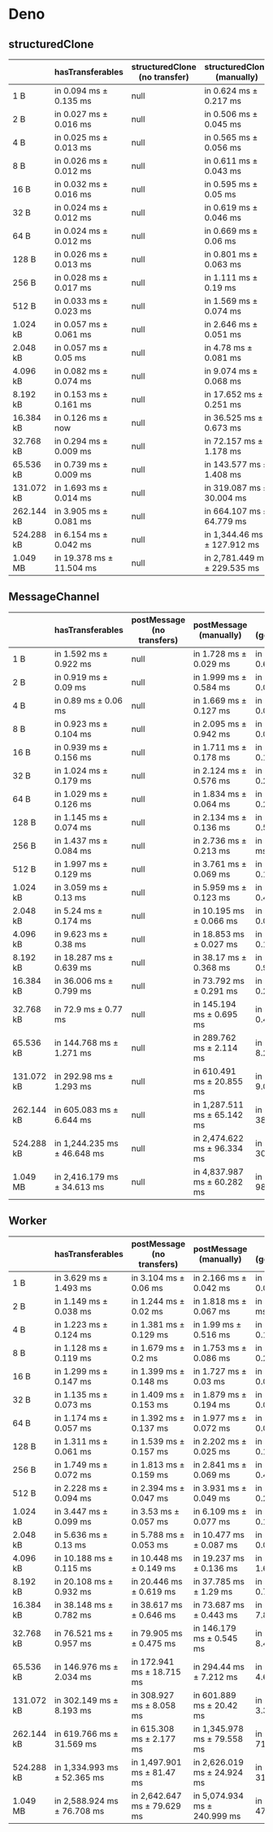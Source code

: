 # Deno

## structuredClone

|            | hasTransferables         | structuredClone (no transfer) | structuredClone (manually)   | structuredClone (getTransferable*) | structuredClone (getTransferables) |
| ---------- | ------------------------ | ----------------------------- | ---------------------------- | ---------------------------------- | ---------------------------------- |
| 1 B        | in 0.094 ms ± 0.135 ms   | null                          | in 0.624 ms ± 0.217 ms       | in 0.736 ms ± 0.234 ms             | in 0.675 ms ± 0.218 ms             |
| 2 B        | in 0.027 ms ± 0.016 ms   | null                          | in 0.506 ms ± 0.045 ms       | in 0.633 ms ± 0.099 ms             | in 0.635 ms ± 0.129 ms             |
| 4 B        | in 0.025 ms ± 0.013 ms   | null                          | in 0.565 ms ± 0.056 ms       | in 0.723 ms ± 0.097 ms             | in 0.681 ms ± 0.13 ms              |
| 8 B        | in 0.026 ms ± 0.012 ms   | null                          | in 0.611 ms ± 0.043 ms       | in 0.728 ms ± 0.085 ms             | in 0.693 ms ± 0.117 ms             |
| 16 B       | in 0.032 ms ± 0.016 ms   | null                          | in 0.595 ms ± 0.05 ms        | in 0.742 ms ± 0.145 ms             | in 0.695 ms ± 0.116 ms             |
| 32 B       | in 0.024 ms ± 0.012 ms   | null                          | in 0.619 ms ± 0.046 ms       | in 0.788 ms ± 0.189 ms             | in 0.742 ms ± 0.12 ms              |
| 64 B       | in 0.024 ms ± 0.012 ms   | null                          | in 0.669 ms ± 0.06 ms        | in 0.881 ms ± 0.168 ms             | in 0.818 ms ± 0.167 ms             |
| 128 B      | in 0.026 ms ± 0.013 ms   | null                          | in 0.801 ms ± 0.063 ms       | in 1.082 ms ± 0.252 ms             | in 0.98 ms ± 0.263 ms              |
| 256 B      | in 0.028 ms ± 0.017 ms   | null                          | in 1.111 ms ± 0.19 ms        | in 1.386 ms ± 0.109 ms             | in 1.335 ms ± 0.383 ms             |
| 512 B      | in 0.033 ms ± 0.023 ms   | null                          | in 1.569 ms ± 0.074 ms       | in 2.102 ms ± 0.104 ms             | in 2.18 ms ± 0.785 ms              |
| 1.024 kB   | in 0.057 ms ± 0.061 ms   | null                          | in 2.646 ms ± 0.051 ms       | in 3.93 ms ± 0.727 ms              | in 3.092 ms ± 0.137 ms             |
| 2.048 kB   | in 0.057 ms ± 0.05 ms    | null                          | in 4.78 ms ± 0.081 ms        | in 6.754 ms ± 0.063 ms             | in 5.636 ms ± 0.057 ms             |
| 4.096 kB   | in 0.082 ms ± 0.074 ms   | null                          | in 9.074 ms ± 0.068 ms       | in 12.944 ms ± 0.359 ms            | in 10.681 ms ± 0.09 ms             |
| 8.192 kB   | in 0.153 ms ± 0.161 ms   | null                          | in 17.652 ms ± 0.251 ms      | in 25.212 ms ± 0.103 ms            | in 21.13 ms ± 0.174 ms             |
| 16.384 kB  | in 0.126 ms ± now        | null                          | in 36.525 ms ± 0.673 ms      | in 51.322 ms ± 0.083 ms            | in 42.025 ms ± 0.569 ms            |
| 32.768 kB  | in 0.294 ms ± 0.009 ms   | null                          | in 72.157 ms ± 1.178 ms      | in 101.846 ms ± 2.019 ms           | in 85.006 ms ± 1.666 ms            |
| 65.536 kB  | in 0.739 ms ± 0.009 ms   | null                          | in 143.577 ms ± 1.408 ms     | in 205.118 ms ± 0.962 ms           | in 170.114 ms ± 1.752 ms           |
| 131.072 kB | in 1.693 ms ± 0.014 ms   | null                          | in 319.087 ms ± 30.004 ms    | in 412.969 ms ± 5.804 ms           | in 353.991 ms ± 27.071 ms          |
| 262.144 kB | in 3.905 ms ± 0.081 ms   | null                          | in 664.107 ms ± 64.779 ms    | in 900.712 ms ± 63.888 ms          | in 766.256 ms ± 68.778 ms          |
| 524.288 kB | in 6.154 ms ± 0.042 ms   | null                          | in 1,344.46 ms ± 127.912 ms  | in 1,851.893 ms ± 121.857 ms       | in 1,576.058 ms ± 118.504 ms       |
| 1.049 MB   | in 19.378 ms ± 11.504 ms | null                          | in 2,781.449 ms ± 229.535 ms | in 3,799.547 ms ± 247.705 ms       | in 3,214.007 ms ± 206.581 ms       |

## MessageChannel

|            | hasTransferables            | postMessage (no transfers) | postMessage (manually)      | postMessage (getTransferable*) | postMessage (getTransferables) |
| ---------- | --------------------------- | -------------------------- | --------------------------- | ------------------------------ | ------------------------------ |
| 1 B        | in 1.592 ms ± 0.922 ms      | null                       | in 1.728 ms ± 0.029 ms      | in 2.267 ms ± 0.684 ms         | in 1.857 ms ± 0.157 ms         |
| 2 B        | in 0.919 ms ± 0.09 ms       | null                       | in 1.999 ms ± 0.584 ms      | in 1.709 ms ± 0.061 ms         | in 1.639 ms ± 0.039 ms         |
| 4 B        | in 0.89 ms ± 0.06 ms        | null                       | in 1.669 ms ± 0.127 ms      | in 1.699 ms ± 0.068 ms         | in 1.664 ms ± 0.052 ms         |
| 8 B        | in 0.923 ms ± 0.104 ms      | null                       | in 2.095 ms ± 0.942 ms      | in 1.723 ms ± 0.066 ms         | in 1.709 ms ± 0.049 ms         |
| 16 B       | in 0.939 ms ± 0.156 ms      | null                       | in 1.711 ms ± 0.178 ms      | in 1.767 ms ± 0.117 ms         | in 1.757 ms ± 0.196 ms         |
| 32 B       | in 1.024 ms ± 0.179 ms      | null                       | in 2.124 ms ± 0.576 ms      | in 1.899 ms ± 0.201 ms         | in 1.748 ms ± 0.044 ms         |
| 64 B       | in 1.029 ms ± 0.126 ms      | null                       | in 1.834 ms ± 0.064 ms      | in 2.095 ms ± 0.279 ms         | in 1.916 ms ± 0.068 ms         |
| 128 B      | in 1.145 ms ± 0.074 ms      | null                       | in 2.134 ms ± 0.136 ms      | in 2.569 ms ± 0.592 ms         | in 2.282 ms ± 0.136 ms         |
| 256 B      | in 1.437 ms ± 0.084 ms      | null                       | in 2.736 ms ± 0.213 ms      | in 3.527 ms ± 1.19 ms          | in 2.917 ms ± 0.209 ms         |
| 512 B      | in 1.997 ms ± 0.129 ms      | null                       | in 3.761 ms ± 0.069 ms      | in 4.335 ms ± 0.162 ms         | in 4.065 ms ± 0.156 ms         |
| 1.024 kB   | in 3.059 ms ± 0.13 ms       | null                       | in 5.959 ms ± 0.123 ms      | in 7.038 ms ± 0.424 ms         | in 6.309 ms ± 0.124 ms         |
| 2.048 kB   | in 5.24 ms ± 0.174 ms       | null                       | in 10.195 ms ± 0.066 ms     | in 12.063 ms ± 0.06 ms         | in 11.088 ms ± 0.105 ms        |
| 4.096 kB   | in 9.623 ms ± 0.38 ms       | null                       | in 18.853 ms ± 0.027 ms     | in 22.489 ms ± 0.192 ms        | in 20.474 ms ± 0.182 ms        |
| 8.192 kB   | in 18.287 ms ± 0.639 ms     | null                       | in 38.17 ms ± 0.368 ms      | in 44.233 ms ± 0.908 ms        | in 41.358 ms ± 0.303 ms        |
| 16.384 kB  | in 36.006 ms ± 0.799 ms     | null                       | in 73.792 ms ± 0.291 ms     | in 86.202 ms ± 0.217 ms        | in 80.459 ms ± 0.414 ms        |
| 32.768 kB  | in 72.9 ms ± 0.77 ms        | null                       | in 145.194 ms ± 0.695 ms    | in 173.889 ms ± 0.442 ms       | in 156.859 ms ± 0.701 ms       |
| 65.536 kB  | in 144.768 ms ± 1.271 ms    | null                       | in 289.762 ms ± 2.114 ms    | in 352.912 ms ± 8.239 ms       | in 334.249 ms ± 11.383 ms      |
| 131.072 kB | in 292.98 ms ± 1.293 ms     | null                       | in 610.491 ms ± 20.855 ms   | in 704.126 ms ± 9.057 ms       | in 641.329 ms ± 3.563 ms       |
| 262.144 kB | in 605.083 ms ± 6.644 ms    | null                       | in 1,287.511 ms ± 65.142 ms | in 1,489.28 ms ± 38.73 ms      | in 1,330.218 ms ± 12.488 ms    |
| 524.288 kB | in 1,244.235 ms ± 46.648 ms | null                       | in 2,474.622 ms ± 96.334 ms | in 2,878.843 ms ± 30.575 ms    | in 2,768.54 ms ± 17.836 ms     |
| 1.049 MB   | in 2,416.179 ms ± 34.613 ms | null                       | in 4,837.987 ms ± 60.282 ms | in 5,849.795 ms ± 98.829 ms    | in 5,360.284 ms ± 132.289 ms   |

## Worker

|            | hasTransferables            | postMessage (no transfers)  | postMessage (manually)       | postMessage (getTransferable*) | postMessage (getTransferables) |
| ---------- | --------------------------- | --------------------------- | ---------------------------- | ------------------------------ | ------------------------------ |
| 1 B        | in 3.629 ms ± 1.493 ms      | in 3.104 ms ± 0.06 ms       | in 2.166 ms ± 0.042 ms       | in 2.648 ms ± 0.074 ms         | in 2.492 ms ± 0.091 ms         |
| 2 B        | in 1.149 ms ± 0.038 ms      | in 1.244 ms ± 0.02 ms       | in 1.818 ms ± 0.067 ms       | in 2.034 ms ± 0.1 ms           | in 1.824 ms ± 0.077 ms         |
| 4 B        | in 1.223 ms ± 0.124 ms      | in 1.381 ms ± 0.129 ms      | in 1.99 ms ± 0.516 ms        | in 2.143 ms ± 0.168 ms         | in 1.872 ms ± 0.088 ms         |
| 8 B        | in 1.128 ms ± 0.119 ms      | in 1.679 ms ± 0.2 ms        | in 1.753 ms ± 0.086 ms       | in 2.235 ms ± 0.291 ms         | in 1.87 ms ± 0.059 ms          |
| 16 B       | in 1.299 ms ± 0.147 ms      | in 1.399 ms ± 0.148 ms      | in 1.727 ms ± 0.03 ms        | in 2.124 ms ± 0.095 ms         | in 1.884 ms ± 0.071 ms         |
| 32 B       | in 1.135 ms ± 0.073 ms      | in 1.409 ms ± 0.153 ms      | in 1.879 ms ± 0.194 ms       | in 2.297 ms ± 0.088 ms         | in 1.983 ms ± 0.073 ms         |
| 64 B       | in 1.174 ms ± 0.057 ms      | in 1.392 ms ± 0.137 ms      | in 1.977 ms ± 0.072 ms       | in 2.556 ms ± 0.057 ms         | in 4.101 ms ± 3.729 ms         |
| 128 B      | in 1.311 ms ± 0.061 ms      | in 1.539 ms ± 0.157 ms      | in 2.202 ms ± 0.025 ms       | in 3.213 ms ± 0.154 ms         | in 13.189 ms ± 21.255 ms       |
| 256 B      | in 1.749 ms ± 0.072 ms      | in 1.813 ms ± 0.159 ms      | in 2.841 ms ± 0.069 ms       | in 4.634 ms ± 0.418 ms         | in 3.248 ms ± 0.131 ms         |
| 512 B      | in 2.228 ms ± 0.094 ms      | in 2.394 ms ± 0.047 ms      | in 3.931 ms ± 0.049 ms       | in 4.791 ms ± 0.217 ms         | in 4.233 ms ± 0.071 ms         |
| 1.024 kB   | in 3.447 ms ± 0.099 ms      | in 3.53 ms ± 0.057 ms       | in 6.109 ms ± 0.077 ms       | in 7.041 ms ± 0.195 ms         | in 17.922 ms ± 22.931 ms       |
| 2.048 kB   | in 5.636 ms ± 0.13 ms       | in 5.788 ms ± 0.053 ms      | in 10.477 ms ± 0.087 ms      | in 12.463 ms ± 0.099 ms        | in 21.854 ms ± 20.852 ms       |
| 4.096 kB   | in 10.188 ms ± 0.115 ms     | in 10.448 ms ± 0.149 ms     | in 19.237 ms ± 0.136 ms      | in 24.232 ms ± 1.604 ms        | in 20.658 ms ± 0.129 ms        |
| 8.192 kB   | in 20.108 ms ± 0.932 ms     | in 20.446 ms ± 0.619 ms     | in 37.785 ms ± 1.29 ms       | in 46.532 ms ± 0.705 ms        | in 41.49 ms ± 0.492 ms         |
| 16.384 kB  | in 38.148 ms ± 0.782 ms     | in 38.617 ms ± 0.646 ms     | in 73.687 ms ± 0.443 ms      | in 100.454 ms ± 7.822 ms       | in 88.324 ms ± 10.923 ms       |
| 32.768 kB  | in 76.521 ms ± 0.957 ms     | in 79.905 ms ± 0.475 ms     | in 146.179 ms ± 0.545 ms     | in 187.206 ms ± 8.406 ms       | in 162.022 ms ± 3.724 ms       |
| 65.536 kB  | in 146.976 ms ± 2.034 ms    | in 172.941 ms ± 18.715 ms   | in 294.44 ms ± 7.212 ms      | in 357.494 ms ± 4.626 ms       | in 328.112 ms ± 0.83 ms        |
| 131.072 kB | in 302.149 ms ± 8.193 ms    | in 308.927 ms ± 8.058 ms    | in 601.889 ms ± 20.42 ms     | in 726.269 ms ± 3.339 ms       | in 686.274 ms ± 36.972 ms      |
| 262.144 kB | in 619.766 ms ± 31.569 ms   | in 615.308 ms ± 2.177 ms    | in 1,345.978 ms ± 79.558 ms  | in 1,581.045 ms ± 71.21 ms     | in 1,382.495 ms ± 17.232 ms    |
| 524.288 kB | in 1,334.993 ms ± 52.365 ms | in 1,497.901 ms ± 81.47 ms  | in 2,626.019 ms ± 24.924 ms  | in 3,191.622 ms ± 31.034 ms    | in 2,868.187 ms ± 96.293 ms    |
| 1.049 MB   | in 2,588.924 ms ± 76.708 ms | in 2,642.647 ms ± 79.629 ms | in 5,074.934 ms ± 240.999 ms | in 6,015.473 ms ± 47.16 ms     | in 5,717.116 ms ± 220.935 ms   |